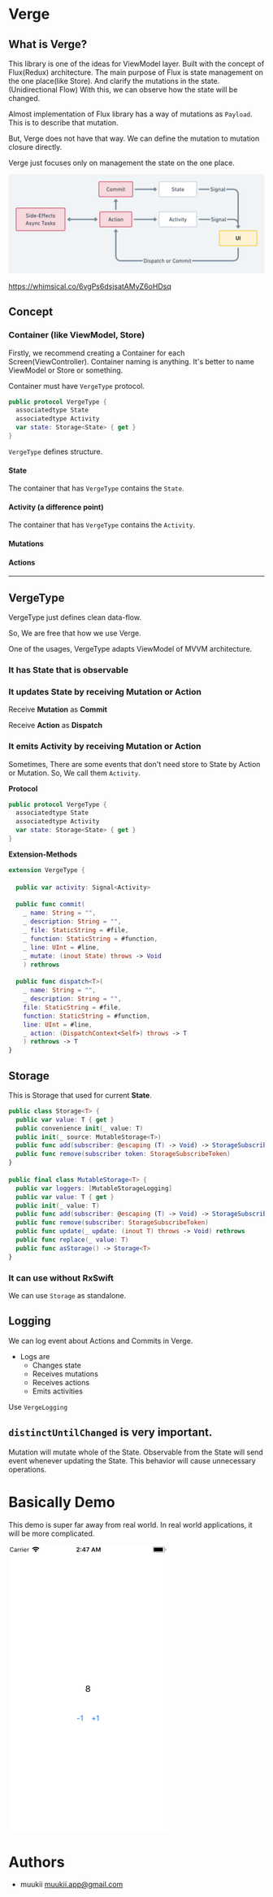 # Verge

## What is Verge?

This library is one of the ideas for ViewModel layer.
Built with the concept of Flux(Redux) architecture.
The main purpose of Flux is state management on the one place(like Store).
And clarify the mutations in the state. (Unidirectional Flow)
With this, we can observe how the state will be changed.

Almost implementation of Flux library has a way of mutations as `Payload`.
This is to describe that mutation.

But, Verge does not have that way.
We can define the mutation to mutation closure directly.

Verge just focuses only on management the state on the one place.

<img src="Verge@2x.png" width=816>

https://whimsical.co/6vgPs6dsjsatAMyZ6oHDsq

## Concept

### Container (like ViewModel, Store)

Firstly, we recommend creating a Container for each Screen(ViewController).
Container naming is anything. It's better to name ViewModel or Store or something.

Container must have `VergeType` protocol.

```swift
public protocol VergeType {
  associatedtype State
  associatedtype Activity
  var state: Storage<State> { get }
}
```

`VergeType` defines structure.

#### State

The container that has `VergeType` contains the `State`.

#### Activity (a difference point)

The container that has `VergeType` contains the `Activity`.

#### Mutations

#### Actions

---

## VergeType

VergeType just defines clean data-flow.

So, We are free that how we use Verge.

One of the usages, VergeType adapts ViewModel of MVVM architecture.

### It has State that is observable

### It updates State by receiving Mutation or Action

Receive **Mutation** as **Commit**

Receive **Action** as **Dispatch**

### It emits Activity by receiving Mutation or Action

Sometimes, There are some events that don't need store to State by Action or Mutation.
So, We call them `Activity`.

**Protocol**

```swift
public protocol VergeType {
  associatedtype State
  associatedtype Activity
  var state: Storage<State> { get }
}
```

**Extension-Methods**

```swift
extension VergeType {

  public var activity: Signal<Activity>

  public func commit(
    _ name: String = "",
    _ description: String = "",
    _ file: StaticString = #file,
    _ function: StaticString = #function,
    _ line: UInt = #line,
    _ mutate: (inout State) throws -> Void
    ) rethrows

  public func dispatch<T>(
    _ name: String = "",
    _ description: String = "",
    file: StaticString = #file,
    function: StaticString = #function,
    line: UInt = #line,
    _ action: (DispatchContext<Self>) throws -> T
    ) rethrows -> T
}
```

## Storage

This is Storage that used for current **State**.

```swift
public class Storage<T> {
  public var value: T { get }
  public convenience init(_ value: T)
  public init(_ source: MutableStorage<T>)
  public func add(subscriber: @escaping (T) -> Void) -> StorageSubscribeToken
  public func remove(subscriber token: StorageSubscribeToken)
}

public final class MutableStorage<T> {
  public var loggers: [MutableStorageLogging]
  public var value: T { get }
  public init(_ value: T)
  public func add(subscriber: @escaping (T) -> Void) -> StorageSubscribeToken
  public func remove(subscriber: StorageSubscribeToken)
  public func update(_ update: (inout T) throws -> Void) rethrows
  public func replace(_ value: T)
  public func asStorage() -> Storage<T>
}
```

### It can use without RxSwift

We can use `Storage` as standalone.

## Logging

We can log event about Actions and Commits in Verge.

- Logs are
  - Changes state
  - Receives mutations
  - Receives actions
  - Emits activities

Use `VergeLogging`

## `distinctUntilChanged` is very important.

Mutation will mutate whole of the State.
Observable from the State will send event whenever updating the State.
This behavior will cause unnecessary operations.

# Basically Demo

This demo is super far away from real world.
In real world applications, it will be more complicated.

![](demo.gif)

# Authors

- muukii <muukii.app@gmail.com>
